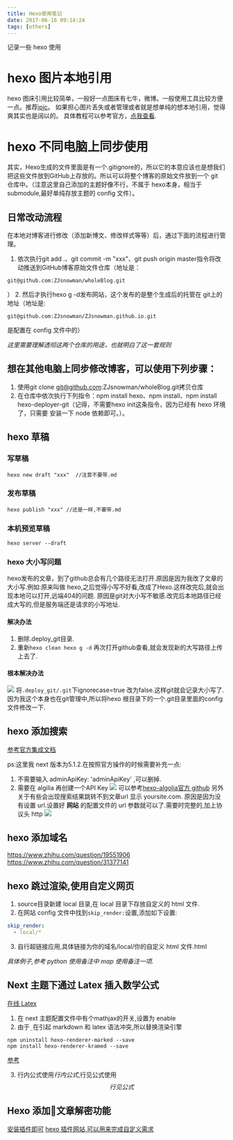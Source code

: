 ```yaml
---
title: Hexo使用笔记
date: 2017-06-16 09:14:24
tags: [others]
---
```


记录一些 hexo 使用<!-- more -->

# hexo 图片本地引用
hexo 图床引用比较简单，一般好一点图床有七牛，微博。一般使用工具比较方便一点。推荐[ipic](https://toolinbox.net/iPic/)。
如果担心图片丢失或者管理或者就是想单纯的想本地引用，觉得爽其实也是阔以的。
具体教程可以参考官方，[点我查看](https://hexo.io/zh-cn/docs/asset-folders.html).


# hexo 不同电脑上同步使用

其实，Hexo生成的文件里面是有一个.gitignore的，所以它的本意应该也是想我们把这些文件放到GitHub上存放的。所以可以将整个博客的原始文件放到一个 git 仓库中。（注意这里自己添加的主题好像不行，不属于 hexo本身，相当于 submodule,最好单纯存放主题的 config 文件）。

## 日常改动流程
在本地对博客进行修改（添加新博文、修改样式等等）后，通过下面的流程进行管理。

1. 依次执行git add .、git commit -m "xxx"、git push origin master指令将改动推送到GitHub博客原始文件仓库（地址是：
```
git@github.com:ZJsnowman/wholeBlog.git
```
）
2. 然后才执行hexo g -d发布网站，这个发布的是整个生成后的托管在 git上的地址（地址是:
```
git@github.com:ZJsnowman/ZJsnowman.github.io.git
```
 是配置在 config 文件中的）

*这里需要理解透彻这两个仓库的用途，也就明白了这一套规则*

## 想在其他电脑上同步修改博客，可以使用下列步骤：

1. 使用git clone git@github.com:ZJsnowman/wholeBlog.git拷贝仓库
2. 在仓库中依次执行下列指令：npm install hexo、npm install、npm install hexo-deployer-git（记得，不需要hexo init这条指令，因为已经有 hexo 环境了，只需要
安装一下 node 依赖即可。）。

## hexo 草稿
### 写草稿
```
hexo new draft "xxx"  //注意不要带.md
```

### 发布草稿

```
hexo publish "xxx" //还是一样,不要带.md
```

### 本机预览草稿
```
hexo server --draft
```

### hexo 大小写问题
hexo发布的文章，到了github总会有几个路径无法打开.原因是因为我改了文章的大小写.例如:原来叫做
hexo,之后觉得小写不好看,改成了Hexo.这样改完后,就会出现本地可以打开,远端404的问题.
原因是git对大小写不敏感.改完后本地路径已经成大写的,但是服务端还是请求的小写地址.

#### 解决办法
1. 删除.deploy_git目录.
2. 重新`hexo clean hexo g -d`
再次打开github查看,就会发现新的大写路径上传上去了.

#### 根本解决办法
![](https://blog-image-1257302654.cos.ap-guangzhou.myqcloud.com/2018-08-24-043451.jpg)
将`.deploy_git/.git`下ignorecase=true 改为false.这样git就会记录大小写了.
因为我这个本身也在git管理中,所以将hexo 根目录下的一个.git目录里面的config文件修改一下.

## hexo 添加搜索
[参考官方集成文档](http://theme-next.iissnan.com/third-party-services.html#search-system)

 ps:这里我 next 版本为5.1.2.在按照官方操作的时候需要补充一点:
 1. 不需要输入 adminApiKey: 'adminApiKey' ,可以删掉.
 2. 需要在 algilia 再创建一个API Key ![](https://blog-image-1257302654.cos.ap-guangzhou.myqcloud.com/2018-08-24-43512.jpg)
 可以参考[hexo-algolia官方 github](https://github.com/oncletom/hexo-algolia)
另外关于有些会出现搜索结果跳转不到文章url 显示 yoursite.com.
原因是因为没有设置 url.设置好 **网站** 的配置文件的 url 参数就可以了.需要时完整的,加上协议头 http
![](https://blog-image-1257302654.cos.ap-guangzhou.myqcloud.com/2018-08-24-043631.jpg)

## hexo 添加域名
https://www.zhihu.com/question/19551906
https://www.zhihu.com/question/31377141

## hexo 跳过渲染,使用自定义网页
1. source目录新建 local 目录,在 local 目录下存放自定义的 html 文件.
2. 在网站 config 文件中找到`skip_render:`设置,添加如下设置:
```yml
skip_render:
  - local/*
```
3. 自行超链接应用,具体链接为你的域名/local/你的自定义 html 文件.html

*具体例子,参考 python 使用备注中 map 使用备注一项.*


## Next 主题下通过 Latex 插入数学公式
[在线 Latex](https://www.codecogs.com/latex/eqneditor.php?lang=zh-cn)
1. 在 next 主题配置文件中有个mathjax的开关,设置为 enable
2. 由于`_`在引起 markdown 和 latex 语法冲突,所以替换渲染引擎
```
npm uninstall hexo-renderer-marked --save
npm install hexo-renderer-kramed --save
```
[参考](http://luodian.ink/2018-03-04/Next%E4%B8%BB%E9%A2%98%E4%B8%8BMathJax%E4%B8%8EMarkdown%E4%B8%8D%E5%85%BC%E5%AE%B9%E9%97%AE%E9%A2%98/)

3. 行内公式使用${行内公式}$,行见公式使用$${行见公式}$$

## Hexo 添加文章解密功能
[安装插件即可](https://github.com/MikeCoder/hexo-blog-encrypt/blob/master/ReadMe.zh.md)
[hexo 插件网站,可以用来完成自定义需求](https://hexo.io/plugins/index.html)
